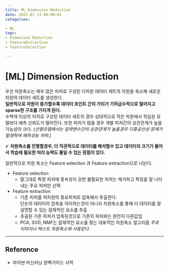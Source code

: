 ```yaml
---
title: ML Dimension-Reduction
date: 2022-01-13 00:00:01
categories:

- ML
tags:
- Dimension Reduction
- FeatureExtraction
- FeatureSelection

---
```


# [ML] Dimension Reduction
우선 차원축소는 매우 많은 피처로 구성된 다차원 데이터 세트의 차원을 축소해 새로운 차원의 데이터 세트를 생성한다. <br>**일반적으로 차원이 증가할수록 데이터 포인트 간의 거리가 기하급수적으로 멀어지고 sparse한 구조를 가지게 된다.** <br>수백개 이상의 피처로 구성된 데이터 세트의 경우 상대적으로 적은 차원에서 학습된 모델보다 예측 신뢰도가 떨어진다. 또한 피처가 많을 경우 개별 피처간의 상관관계가 높을 가능성이 크다. *(선형모델에서는 입력변수간의 상관관계가 높을경우 다중공선성 문제가 발생하여 예측성능 저하.)*

✔ **차원축소를 진행할경우, 더 직관적으로 데이터를 해석할수 있고 데이터의 크기가 줄어서 학습에 필요한 처리 능력도 줄일 수 있는 장점이 있다.**

일반적으로 차원 축소는 Feature selection 과 Feature extraction으로 나뉜다. 
- Feature selection 
    - 말그대로 특정 피처에 종속성이 강한 불필요한 피처는 제거하고 특징을 잘 나타내는 주요 피처만 선택
- Feature extraction
    - 기존 피처를 저차원의 중요피처로 압축해서 추출한다.<br>단순히 데이터의 압축을 의미하는것이 아니라 차원축소를 통해 더 데이터를 잘 설명할 수 있는 잠재적인 요소를 추출
    - 추출된 기존 피처가 압축된것으로 기존의 피처와는 완전히 다른값임
    - PCA, SVD, NMF는 잠재적인 요소를 찾는 대표적인 차원축소 알고리즘 *주로 이미지나 텍스트 차원축소에 사용된다.*

---

## Reference
- 파이썬 머신러닝 완벽가이드 서적
